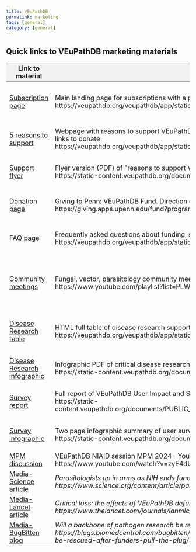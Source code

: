 ```yaml
---
title: VEuPathDB 
permalink: marketing
tags: [general]
category: [general]
---
```



<html lang="en">
<head>
  <meta charset="UTF-8">
  <title>Quick links to VEuPathDB promotional/marketing materials</title>
  <style>
    table {
      width: 100%;
      border-collapse: collapse;
      font-size: 18px;
    }

    th, td {
      border: 1px solid #000;
      padding: 8px;
      text-align: left;
      vertical-align: top; 
    }

    th {
      background-color: #f2f2f2;
    }

    img {
      max-width: 100px;
      height: auto;
    }
  </style>
</head>
<body>

<h2>Quick links to VEuPathDB marketing materials</h2>

  <table>
    <thead>
      <tr>
        <th>Link to material</th>
        <th>Description</th>
        <th>QR code</th>
      </tr>
    </thead>
    <tbody>
      <tr>
        <td><a target="_blank" href="https://veupathdb.org/veupathdb/app/static-content/subscriptions.html">Subscription page</a></td>
        <td>Main landing page for subscriptions with a pricing table and link to invoice form<br>
        https://veupathdb.org/veupathdb/app/static-content/subscriptions.html</td>
        <td><img src="{{ "/assets/images/qr_code_subscription.png" | absolute_url }}" alt="VEuPathDB subscription page QR code"/></td>
      </tr>
      <tr>
        <td><a target="_blank" href="https://veupathdb.org/veupathdb/app/static-content/why-support.html">5 reasons to support</a></td>
        <td>Webpage with reasons to support VEuPathDB, explaining what we do to potential donors, user quotes, links to donate<br>
        https://veupathdb.org/veupathdb/app/static-content/why-support.html</td>
        <td><img src="{{ "/assets/images/qr_code_support.png" | absolute_url }}" alt="VEuPathDB support page QR code"/></td>
      </tr>
      <tr>
        <td><a target="_blank" href="https://static-content.veupathdb.org/documents/VEuPathDB_Support_Flyer.pdf">Support flyer</a></td>
        <td>Flyer version (PDF) of "reasons to support VEuPathDB" for potential donors<br>
        https://static-content.veupathdb.org/documents/VEuPathDB_Support_Flyer.pdf</td>
        <td><img src="{{ "/assets/images/qr_code_donor_flyer.png" | absolute_url }}" alt="VEuPathDB support flyer QR code"/></td>
      </tr>
      <tr>
        <td><a target="_blank" href="https://giving.apps.upenn.edu/fund?program=SAS&fund=605878">Donation page</a></td>
        <td>Giving to Penn: VEuPathDB Fund. Direction donation page<br>
        https://giving.apps.upenn.edu/fund?program=SAS&fund=605878</td>
        <td><img src="{{ "/assets/images/qr_code_donation.png" | absolute_url }}" alt="VEuPathdB donation page QR code"/></td>
      </tr>
      <tr>
        <td><a target="_blank" href="https://veupathdb.org/veupathdb/app/static-content/faq.html">FAQ page</a></td>
        <td>Frequently asked questions about funding, subscription, general questions, etc.<br>
        https://veupathdb.org/veupathdb/app/static-content/faq.html</td>
        <td><img src="{{ "/assets/images/qr_code_faq.png" | absolute_url }}" alt="VEuPathDB FAQ page QR code"/></td>
      </tr>
      <tr>
        <td><a target="_blank" href="https://www.youtube.com/playlist?list=PLWzQB3i5sYAJPNE0fhag6Dm0TKwwMsQjE">Community meetings</a></td>
        <td>Fungal, vector, parasitology community meetings in late 2024- YouTube playlist<br>
        https://www.youtube.com/playlist?list=PLWzQB3i5sYAJPNE0fhag6Dm0TKwwMsQjE</td>
        <td><img src="{{ "/assets/images/qr_code_comm_mtgs.png" | absolute_url }}" alt="VEuPathDB Community Meetings YouTube playlist QR code"/></td>
      </tr>
      <tr>
        <td><a target="_blank" href="https://veupathdb.org/veupathdb/app/static-content/disease-research.html">Disease Research table</a></td>
        <td>HTML full table of disease research supported by VEuPathDB<br>
        https://veupathdb.org/veupathdb/app/static-content/disease-research.html</td>
        <td><img src="{{ "/assets/images/qr_code_disease_table.png" | absolute_url }}" alt="Disease research supported table QR code"/></td>
      </tr>
      <tr>
        <td><a target="_blank" href="https://static-content.veupathdb.org/documents/Disease_Research_Supported.pdf">Disease Research infographic</a></td>
        <td>Infographic PDF of critical disease research supported by VEuPathDB<br>
        https://static-content.veupathdb.org/documents/Disease_Research_Supported.pdf</td>
        <td><img src="{{ "/assets/images/qr_code_disease_flyer.png" | absolute_url }}" alt="Disease research flyer QR code"/></td>
      </tr>
      <tr>
        <td><a target="_blank" href="https://static-content.veupathdb.org/documents/PUBLIC_REPORT_VEuPathDB_User_Impact_Sustainability_Survey.pdf">Survey report</a></td>
        <td>Full report of VEuPathDB User Impact and Sustainability Survey- late 2024<br>
        https://static-content.veupathdb.org/documents/PUBLIC_REPORT_VEuPathDB_User_Impact_Sustainability_Survey.pdf</td>
        <td><img src="{{ "/assets/images/qr_code_survey_report.png" | absolute_url }}" alt="User survey report QR code"/></td>
      </tr>
      <tr>
        <td><a target="_blank" href="https://static-content.veupathdb.org/documents/Survey_Summary.pdf">Survey infographic</a></td>
        <td>Two page infographic summary of user survey<br>
        https://static-content.veupathdb.org/documents/Survey_Summary.pdf</td>
        <td><img src="{{ "/assets/images/qr_code_survey_infographic.png" | absolute_url }}" alt="User survey infographic QR code"/></td>
      </tr>
      <tr>
        <td><a target="_blank" href="https://www.youtube.com/watch?v=zyF4dUnSG5Q">MPM discussion</a></td>
        <td>VEuPathDB NIAID session MPM 2024- YouTube video (length- 1:12:10)<br>
        https://www.youtube.com/watch?v=zyF4dUnSG5Q</td>
        <td></td>
      </tr>
      <tr>
        <td><a target="_blank" href="https://www.science.org/content/article/parasitologists-arms-nih-ends-funding-key-database">Media- Science article</a></td>
        <td><i>Parasitologists up in arms as NIH ends funding for key database<br>
        https://www.science.org/content/article/parasitologists-arms-nih-ends-funding-key-database</i></td>
        <td></td>
      </tr>
      <tr>
        <td><a target="_blank" href="https://www.thelancet.com/journals/lanmic/article/PIIS2666-5247(24)00241-6/fulltext">Media- Lancet article</a></td>
        <td><i>Critical loss: the effects of VEuPathDB defunding on global health<br>
        https://www.thelancet.com/journals/lanmic/article/PIIS2666-5247(24)00241-6/fulltext</i></td>
        <td></td>
      </tr>
      <tr>
        <td><a target="_blank" href="https://blogs.biomedcentral.com/bugbitten/2024/09/20/will-a-backbone-of-pathogen-research-be-rescued-after-funders-pull-the-plug/">Media- BugBitten blog</a></td>
        <td><i>Will a backbone of pathogen research be rescued after funders pull the plug?<br>
        https://blogs.biomedcentral.com/bugbitten/2024/09/20/will-a-backbone-of-pathogen-research-be-rescued-after-funders-pull-the-plug/</i></td>
        <td></td>
      </tr>
    </tbody>
  </table>

</body>
</html>
